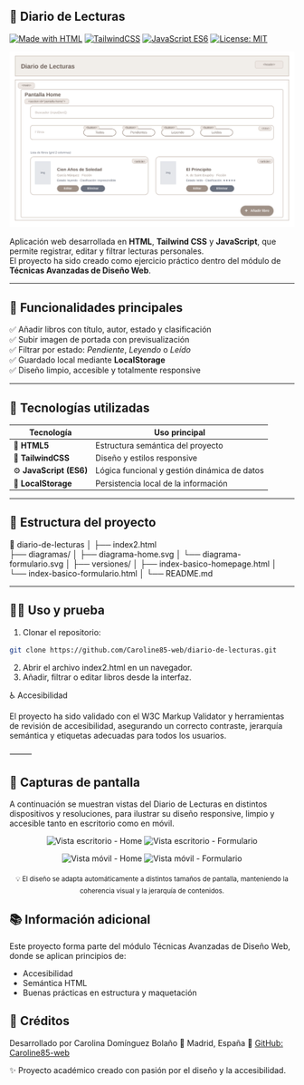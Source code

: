 ##  📖 Diario de Lecturas  

[![Made with HTML](https://img.shields.io/badge/HTML5-✔️-orange)]()
[![TailwindCSS](https://img.shields.io/badge/TailwindCSS-✔️-0ea5e9)]()
[![JavaScript ES6](https://img.shields.io/badge/JavaScript-ES6-yellow)]()
[![License: MIT](https://img.shields.io/badge/License-MIT-green.svg)](LICENSE)

![Preview](https://raw.githubusercontent.com/Caroline85-web/diario-de-lecturas/main/diagrama-diario-de-lecturas.svg)

Aplicación web desarrollada en **HTML**, **Tailwind CSS** y **JavaScript**, que permite registrar, editar y filtrar lecturas personales.  
El proyecto ha sido creado como ejercicio práctico dentro del módulo de **Técnicas Avanzadas de Diseño Web**.

---

## 🌟 Funcionalidades principales  

✅ Añadir libros con título, autor, estado y clasificación  
✅ Subir imagen de portada con previsualización  
✅ Filtrar por estado: *Pendiente*, *Leyendo* o *Leído*  
✅ Guardado local mediante **LocalStorage**  
✅ Diseño limpio, accesible y totalmente responsive  

---

## 🧠 Tecnologías utilizadas  

| Tecnología | Uso principal |
|-------------|----------------|
| 🧩 **HTML5** | Estructura semántica del proyecto |
| 🎨 **TailwindCSS** | Diseño y estilos responsive |
| ⚙️ **JavaScript (ES6)** | Lógica funcional y gestión dinámica de datos |
| 💾 **LocalStorage** | Persistencia local de la información |

---

## 🧩 Estructura del proyecto  

📁 diario-de-lecturas
│
├── index2.html                  
├── diagramas/
│   ├── diagrama-home.svg
│   └── diagrama-formulario.svg
│
├── versiones/
│   ├── index-basico-homepage.html
│   └── index-basico-formulario.html
│
└── README.md

---
## 🧑‍💻 Uso y prueba  

1. Clonar el repositorio:  
```bash
git clone https://github.com/Caroline85-web/diario-de-lecturas.git
```
2. Abrir el archivo index2.html en un navegador.  
3. Añadir, filtrar o editar libros desde la interfaz.  
   
♿ Accesibilidad

El proyecto ha sido validado con el W3C Markup Validator y herramientas de revisión de accesibilidad,
asegurando un correcto contraste, jerarquía semántica y etiquetas adecuadas para todos los usuarios.

⸻

## 📸 Capturas de pantalla

A continuación se muestran vistas del Diario de Lecturas en distintos dispositivos y resoluciones,
para ilustrar su diseño responsive, limpio y accesible tanto en escritorio como en móvil.
<p align="center">
  <img width="420" alt="Vista escritorio - Home" src="https://github.com/user-attachments/assets/8fa88294-12f7-486b-989d-c5a565c2006d" />
  <img width="420" alt="Vista escritorio - Formulario" src="https://github.com/user-attachments/assets/c2e2227a-64ad-412d-93ec-9a1f71f865ed" />
</p>
<p align="center">
  <img width="320" alt="Vista móvil - Home" src="https://github.com/user-attachments/assets/efd85297-3665-4468-9fbc-85248befe68b" />
  <img width="320" alt="Vista móvil - Formulario" src="https://github.com/user-attachments/assets/51982d53-98c2-43c6-8a64-3c6f728229cc" />
</p>
<p align="center"><sub>💡 El diseño se adapta automáticamente a distintos tamaños de pantalla,  
manteniendo la coherencia visual y la jerarquía de contenidos.</sub></p>

## 📚 Información adicional

Este proyecto forma parte del módulo Técnicas Avanzadas de Diseño Web, donde se aplican principios de:
- Accesibilidad  
- Semántica HTML  
- Buenas prácticas en estructura y maquetación

## 🧾 Créditos

Desarrollado por Carolina Domínguez Bolaño
📍 Madrid, España
🔗 [GitHub: Caroline85-web](https://github.com/Caroline85-web)

✨ Proyecto académico creado con pasión por el diseño y la accesibilidad.
